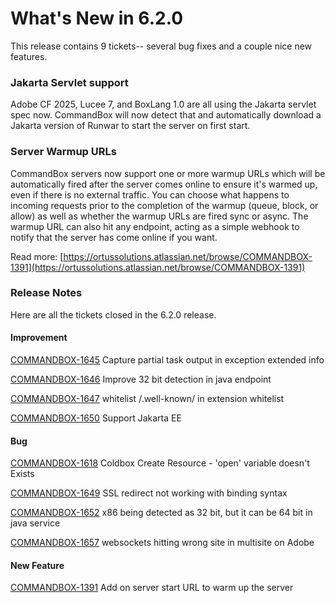 # What's New in 6.2.0

This release contains 9 tickets-- several bug fixes and a couple nice new features.

### Jakarta Servlet support

Adobe CF 2025, Lucee 7, and BoxLang 1.0 are all using the Jakarta servlet spec now.  CommandBox will now detect that and automatically download a Jakarta version of Runwar to start the server on first start.

### Server Warmup URLs

CommandBox servers now support one or more warmup URLs which will be automatically fired after the server comes online to ensure it's warmed up, even if there is no external traffic.  You can choose what happens to incoming requests prior to the completion of the warmup (queue, block, or allow) as well  as whether the warmup URLs are fired sync or async.  The warmup URL can also hit any endpoint, acting as a simple webhook to notify that the server has come online if you want.

Read more: [https://ortussolutions.atlassian.net/browse/COMMANDBOX-1391](https://ortussolutions.atlassian.net/browse/COMMANDBOX-1391)

### Release Notes

Here are all the tickets closed in the 6.2.0 release.

#### Improvement

[COMMANDBOX-1645](https://ortussolutions.atlassian.net/browse/COMMANDBOX-1645) Capture partial task output in exception extended info

[COMMANDBOX-1646](https://ortussolutions.atlassian.net/browse/COMMANDBOX-1646) Improve 32 bit detection in java endpoint

[COMMANDBOX-1647](https://ortussolutions.atlassian.net/browse/COMMANDBOX-1647) whitelist /.well-known/ in extension whitelist

[COMMANDBOX-1650](https://ortussolutions.atlassian.net/browse/COMMANDBOX-1650) Support Jakarta EE

#### Bug

[COMMANDBOX-1618](https://ortussolutions.atlassian.net/browse/COMMANDBOX-1618) Coldbox Create Resource - 'open' variable doesn't Exists

[COMMANDBOX-1649](https://ortussolutions.atlassian.net/browse/COMMANDBOX-1649) SSL redirect not working with binding syntax

[COMMANDBOX-1652](https://ortussolutions.atlassian.net/browse/COMMANDBOX-1652) x86 being detected as 32 bit, but it can be 64 bit in java service

[COMMANDBOX-1657](https://ortussolutions.atlassian.net/browse/COMMANDBOX-1657) websockets hitting wrong site in multisite on Adobe

#### New Feature

[COMMANDBOX-1391](https://ortussolutions.atlassian.net/browse/COMMANDBOX-1391) Add on server start URL to warm up the server
